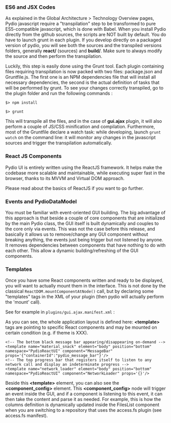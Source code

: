 ### ES6 and JSX Codes

As explained in the Global Architecture > Technology Overview pages, Pydio javascript require a "transpilation" step to be transformed to pure ES5-compatible javascript, which is done with Babel. When you install Pydio directly from the github sources, the scripts are NOT built by default. You do have to launch grunt in each plugin. If you develop directly on a packaged version of pydio, you will see both the sources and the transpiled versions folders, generally **react/** (sources) and **build/**. Make sure to always modify the source and then perform the transpilation.
 
Luckily, this step is easily done using the Grunt tool. Each plugin containing files requiring transpilation is now packed with two files: package.json and Gruntfile.js. The first one is an NPM dependencies file that will install all necessary dependencies, the second is the actual definition of tasks that will be performed by grunt. To see your changes correctly transpiled, go to the plugin folder and run the following commands : 

`$> npm install`

`$> grunt`

This will transpile all the files, and in the case of **gui.ajax** plugin, it will also perform a couple of JS/CSS minification and compilation. Furthermore, most of the Gruntfile declare a watch task: while developing, launch `grunt watch` on the command line: it will monitor any changes in the javascript sources and trigger the transpilation automatically.

### React JS Components

Pydio UI is entirely written using the ReactJS framework. It helps make the codebase more scalable and maintainable, while executing super fast in the browser, thanks to its MVVM and Virtual DOM approach.
  
Please read about the basics of ReactJS if you want to go further.

### Events and PydioDataModel

You must be familiar with event-oriented GUI building. The big advantage of this approach is that beside a couple of core components that are initialized by the main Pydio class, the GUI itself is built dynamically and couples to the core only via events. This was not the case before this release, and basically it allows us to remove/change any GUI component without breaking anything, the events just being trigger but not listened by anyone. It removes dependencies between components that have nothing to do with each other. This allow a dynamic building/refreshing of the GUI components.

### Templates

Once you have some React components written and ready to be displayed, you will want to actually mount them in the interface. This is not done by the classical `ReactDOM.mountComponentAtNode()` call, but by declaring some "templates" tags in the XML of your plugin (then pydio will actually perform the 'mount' call).

See for example in `plugins/gui.ajax.manifest.xml` :

As you can see, the whole application layout is defined here: **&lt;template&gt;** tags are pointing to specific React components and may be mounted on certain condition (e.g. if theme is XXX).

    <!-- The bottom black message bar appearing/disappearing on-demand -->
    <template name="material_snack" element="body" position="bottom" namespace="PydioReactUI" component="MessageBar" props='{"containerId":"pydio_message_bar"}'/>
    <!-- The top progress bar that registers itself to listen to any network call and display an indeterminate progress -->
    <template name="network_loader" element="body" position="bottom" namespace="PydioReactUI" component="NetworkLoader" props='{}'/>    


Beside this **&lt;template&gt;** element, you can also see the **&lt;component_config&gt;** element. This **&lt;component_config&gt;** node will trigger an event inside the GUI, and if a component is listening to this event, it can then take the content and parse it as needed. For example, this is how the columns definition is dynamically updated inside the FilesList component when you are switching to a repository that uses the access.fs plugin (see access.fs manifest).